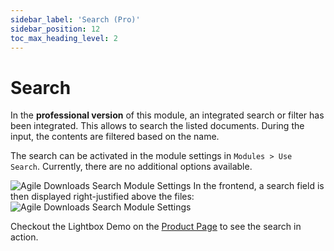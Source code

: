 ```yaml
---
sidebar_label: 'Search (Pro)'
sidebar_position: 12
toc_max_heading_level: 2
---
```


# Search

In the **professional version** of this module, an integrated search or filter has been integrated. This
allows to search the listed documents. During the input, the contents are filtered based on the name.

The search can be activated in the module settings in `Modules > Use Search`. Currently, there are no
additional options available.

<img src="/img/agiledownloads/use_search.jpg" alt="Agile Downloads Search Module Settings" className="bordered" />
In the frontend, a search field is then displayed right-justified above the files:
<img src="/img/agiledownloads/search_frontend.jpg" alt="Agile Downloads Search Module Settings" className="bordered" />

Checkout the Lightbox Demo on the [Product Page](https://nx-designs.ch/ext/agile-downloads#demos) to see the search in action.
